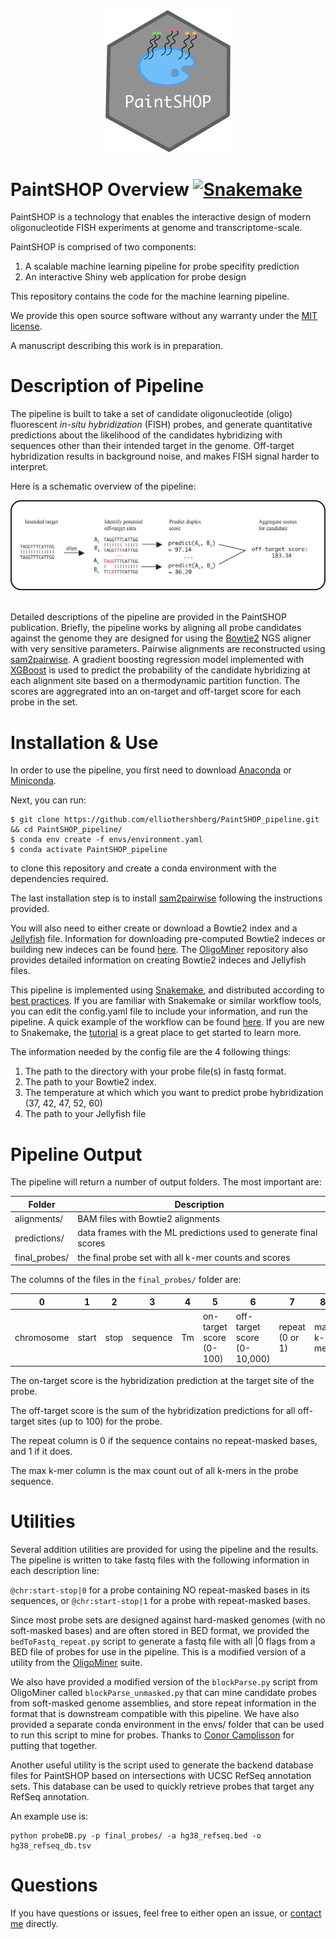 <div align="center">
  <img src="images/PaintSHOP-logo.png" width="200">
</div>

# PaintSHOP Overview [![Snakemake](https://img.shields.io/badge/snakemake-≥5.2.4-brightgreen.svg?style=flat)](https://snakemake.readthedocs.io)

PaintSHOP is a technology that enables the interactive design of modern oligonucleotide FISH experiments at genome and transcriptome-scale.

PaintSHOP is comprised of two components:
1. A scalable machine learning pipeline for probe specifity prediction
2. An interactive Shiny web application for probe design

This repository contains the code for the machine learning pipeline.

We provide this open source software without any warranty under the [MIT license](https://opensource.org/licenses/MIT).

A manuscript describing this work is in preparation.

# Description of Pipeline

The pipeline is built to take a set of candidate oligonucleotide (oligo) fluorescent *in-situ hybridization* (FISH) probes, and generate quantitative predictions about the likelihood of the candidates hybridizing with sequences other than their intended target in the genome. Off-target hybridization results in background noise, and makes FISH signal harder to interpret.

Here is a schematic overview of the pipeline:

<div align="center">
  <img src="images/HOP-schematic.png">
</div>

<div><br></div>

Detailed descriptions of the pipeline are provided in the PaintSHOP publication. Briefly, the pipeline works by aligning all probe candidates against the genome they are designed for using the [Bowtie2](http://bowtie-bio.sourceforge.net/bowtie2/index.shtml) NGS aligner with very sensitive parameters. Pairwise alignments are reconstructed using [sam2pairwise](https://github.com/mlafave/sam2pairwise). A gradient boosting regression model implemented with [XGBoost](https://xgboost.readthedocs.io/en/latest/#) is used to predict the probability of the candidate hybridizing at each alignment site based on a thermodynamic partition function. The scores are aggregrated into an on-target and off-target score for each probe in the set.

# Installation & Use

In order to use the pipeline, you first need to download [Anaconda](https://www.anaconda.com/distribution/) or [Miniconda](https://docs.conda.io/en/latest/miniconda.html).

Next, you can run:

```
$ git clone https://github.com/elliothershberg/PaintSHOP_pipeline.git && cd PaintSHOP_pipeline/
$ conda env create -f envs/environment.yaml
$ conda activate PaintSHOP_pipeline
```

to clone this repository and create a conda environment with the dependencies required.

The last installation step is to install [sam2pairwise](https://github.com/mlafave/sam2pairwise) following the instructions provided.

You will also need to either create or download a Bowtie2 index and a [Jellyfish](http://www.genome.umd.edu/jellyfish.html) file. Information for downloading pre-computed Bowtie2 indeces or building new indeces can be found [here](http://bowtie-bio.sourceforge.net/bowtie2/index.shtml). The [OligoMiner](https://github.com/brianbeliveau/OligoMiner) repository also provides detailed information on creating Bowtie2 indeces and Jellyfish files.

This pipeline is implemented using [Snakemake](https://snakemake.readthedocs.io/en/stable/index.html), and distributed according to [best practices](https://snakemake.readthedocs.io/en/stable/snakefiles/deployment.html). If you are familiar with Snakemake or similar workflow tools, you can edit the config.yaml file to include your information, and run the pipeline. A quick example of the workflow can be found [here](https://snakemake.readthedocs.io/en/stable/snakefiles/deployment.html). If you are new to Snakemake, the [tutorial](https://snakemake.readthedocs.io/en/stable/tutorial/tutorial.html) is a great place to get started to learn more.

The information needed by the config file are the 4 following things:
1. The path to the directory with your probe file(s) in fastq format.
2. The path to your Bowtie2 index.
3. The temperature at which which you want to predict probe hybridization (37, 42, 47, 52, 60)
4. The path to your Jellyfish file

# Pipeline Output

The pipeline will return a number of output folders. The most important are:

| Folder        | Description                                                       |
|---------------|-------------------------------------------------------------------|
| alignments/   | BAM files with Bowtie2 alignments                                 |
| predictions/  | data frames with the ML predictions used to generate final scores |
| final_probes/ | the final probe set with all k-mer counts and scores              |

The columns of the files in the ```final_probes/``` folder are:

| 0          | 1     | 2    | 3        | 4   | 5                       | 6                           | 7               | 8         |
|------------|-------|------|----------|-----|------------------------ |-----------------------------|-----------------|-----------| 
| chromosome | start | stop | sequence | Tm  | on-target score (0-100) | off-target score (0-10,000) | repeat (0 or 1) | max k-mer | 

The on-target score is the hybridization prediction at the target site of the probe.

The off-target score is the sum of the hybridization predictions for all off-target sites (up to 100) for the probe.

The repeat column is 0 if the sequence contains no repeat-masked bases, and 1 if it does. 

The max k-mer column is the max count out of all k-mers in the probe sequence.

# Utilities

Several addition utilities are provided for using the pipeline and the results. The pipeline is written to take fastq files with the following information in each description line:

```@chr:start-stop|0``` for a probe containing NO repeat-masked bases in its sequences, or ```@chr:start-stop|1``` for a probe with repeat-masked bases.

Since most probe sets are designed against hard-masked genomes (with no soft-masked bases) and are often stored in BED format, we provided the ```bedToFastq_repeat.py``` script to generate a fastq file with all |0 flags from a BED file of probes for use in the pipeline. This is a modified version of a utility from the [OligoMiner](https://github.com/brianbeliveau/OligoMiner) suite.

We also have provided a modified version of the ```blockParse.py``` script from OligoMiner called ```blockParse_unmasked.py``` that can mine candidate probes from soft-masked genome assemblies, and store repeat information in the format that is downstream compatible with this pipeline. We have also provided a separate conda environment in the envs/ folder that can be used to run this script to mine for probes. Thanks to [Conor Camplisson](https://github.com/conorcamplisson/oligo_miner_env) for putting that together.

Another useful utility is the script used to generate the backend database files for PaintSHOP based on intersections with UCSC RefSeq annotation sets. This database can be used to quickly retrieve probes that target any RefSeq annotation.

An example use is:

```
python probeDB.py -p final_probes/ -a hg38_refseq.bed -o hg38_refseq_db.tsv
```
# Questions

If you have questions or issues, feel free to either open an issue, or [contact me](mailto:eahershberg@gmail.com) directly.
